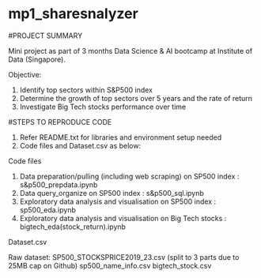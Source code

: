 # mp1_sharesnalyzer
#PROJECT SUMMARY

Mini project as part of 3 months Data Science & AI bootcamp at Institute of Data (Singapore). 

Objective: 
1. Identify top sectors within S&P500 index
2. Determine the growth of top sectors over 5 years and the rate of return
3. Investigate Big Tech stocks performance over time

#STEPS TO REPRODUCE CODE

1. Refer README.txt for libraries and environment setup needed
2. Code files and Dataset.csv as below:

Code files

1. Data preparation/pulling (including web scraping) on SP500 index : s&p500_prepdata.ipynb
2. Data query_organize on SP500 index : s&p500_sql.ipynb
3. Exploratory data analysis and visualisation on SP500 index : sp500_eda.ipynb
4. Exploratory data analysis and visualisation on Big Tech stocks : bigtech_eda(stock_return).ipynb

Dataset.csv

Raw dataset: 
SP500_STOCKSPRICE2019_23.csv (split to 3 parts due to 25MB cap on Github) 
sp500_name_info.csv
bigtech_stock.csv
